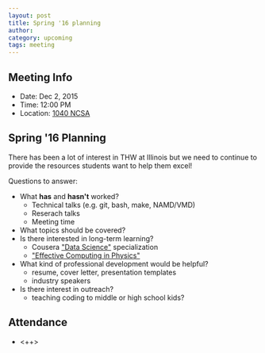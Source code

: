 ```yaml
---
layout: post
title: Spring '16 planning
author:
category: upcoming
tags: meeting
---
```


## Meeting Info

* Date: Dec 2, 2015
* Time: 12:00 PM
* Location: [1040 NCSA][ncsa_map]

## Spring '16 Planning

There has been a lot of interest in THW at Illinois but we need to continue to provide the resources students want to help them excel!

Questions to answer:

- What **has** and **hasn't** worked?
    - Technical talks (e.g. git, bash, make, NAMD/VMD)
    - Reserach talks
    - Meeting time
- What topics should be covered?
- Is there interested in long-term learning?
    - Cousera ["Data Science"][coursera] specialization
    - ["Effective Computing in Physics"][oreilly]
- What kind of professional development would be helpful?
	- resume, cover letter, presentation templates
	- industry speakers
- Is there interest in outreach?
	- teaching coding to middle or high school kids?

## Attendance

- <++>


[ncsa_map]: http://illinois.edu/map/view?skinId=0&ACTION=MAP&buildingId=564
[coursera]: https://www.coursera.org/specializations/jhudatascience
[oreilly]: http://shop.oreilly.com/product/0636920033424.do